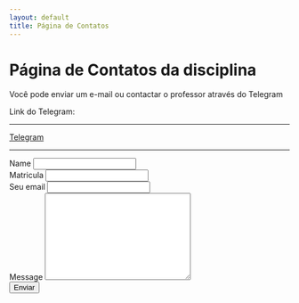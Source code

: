 ```yaml
---
layout: default
title: Página de Contatos
---
```


<div id="contato">
  <h1 class="pageTitle">Página de Contatos da disciplina</h1>
  <div class="contatoContent">
    <p class="intro">Você pode enviar um e-mail ou contactar o professor através do Telegram</p>
    <p>Link do Telegram:</p>
</div>
    
---

[Telegram](https://t.me/joinchat/AAAAAEa_QXCd0Ws4Vslqrg)

---

</div>
  <form method="POST" action="https://formspree.io/ufv.florestal.maf105@gmail.com">
    <label for="name">Name</label>
    <input type="text" id="name" name="Nome" class="full-width"><br>
    <label for="matricula">Matricula</label>
    <input type="text" id="matricula" name="Matricula" class="full-width"><br>
    <label for="email">Seu email</label>
    <input type="email" id="email" name="_replyto" class="full-width"><br>
    <label for="message">Message</label>
    <textarea name="message" id="Messagem" cols="30" rows="10" class="full-width"></textarea><br>
    <input type="submit" value="Enviar" class="button">
  </form>
</div>


